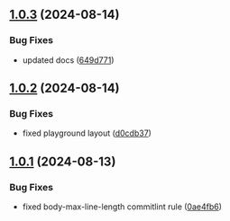 ## [1.0.3](https://github.com/kouts/excel-formula-utilities/compare/v1.0.2...v1.0.3) (2024-08-14)


### Bug Fixes

* updated docs ([649d771](https://github.com/kouts/excel-formula-utilities/commit/649d771936574ef3c9f6795aea1fd3b41980729c))

## [1.0.2](https://github.com/kouts/excel-formula-utilities/compare/v1.0.1...v1.0.2) (2024-08-14)


### Bug Fixes

* fixed playground layout ([d0cdb37](https://github.com/kouts/excel-formula-utilities/commit/d0cdb373c867eb6c2943962ec7ec423e17a42b1c))

## [1.0.1](https://github.com/kouts/excel-formula-utilities/compare/v1.0.0...v1.0.1) (2024-08-13)


### Bug Fixes

* fixed body-max-line-length commitlint rule ([0ae4fb6](https://github.com/kouts/excel-formula-utilities/commit/0ae4fb61adca1b714c1c9d4c026dd9b7d97869be))
